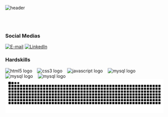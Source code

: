![header](https://github.com/user-attachments/assets/2cd83530-a4c1-4ebe-80bd-c2fdc5684ab6)


<br>
<br>

<h3 align="left">Social Medias</h3>

[![E-mail](https://img.shields.io/badge/-Email-000?style=for-the-badge&logo=microsoft-outlook&logoColor=62FF00&color:FFF)](mailto:matheusrodrigues.workmail@gmail.com)
[![LinkedIn](https://img.shields.io/badge/-LinkedIn-000?style=for-the-badge&logo=linkedin&logoColor=62FF00&color:FFF)](https://www.linkedin.com/in/matheusrodrigues-me/)

<h3 align="left">Hardskills</h3>
<div align="left">
  <img src="https://cdn.jsdelivr.net/gh/devicons/devicon/icons/html5/html5-original.svg" height="25" alt="html5 logo"  />
  <img width="8" />
  <img src="https://cdn.jsdelivr.net/gh/devicons/devicon/icons/css3/css3-original.svg" height="25" alt="css3 logo"  />
  <img width="8" />
  <img src="https://cdn.jsdelivr.net/gh/devicons/devicon/icons/javascript/javascript-plain.svg" height="25" alt="javascript logo"  />
  <img width="8" />
  <img src="https://cdn.jsdelivr.net/gh/devicons/devicon/icons/angular/angular-original.svg" height="25" alt="mysql logo"  />
  <img width="8" />
  <img src="https://cdn.jsdelivr.net/gh/devicons/devicon/icons/java/java-original.svg" height="25" alt="mysql logo"  />
  <img width="8" />
  <img src="https://cdn.jsdelivr.net/gh/devicons/devicon/icons/python/python-original.svg" height="25" alt="mysql logo"  />
  <img width="8" />
</div>

<picture align="center">
  <source media="(prefers-color-scheme: dark)" srcset="https://raw.githubusercontent.com/matheuszsh/matheuszsh/output/github-contribution-grid-snake-dark.svg">
  <source media="(prefers-color-scheme: light)" srcset="https://raw.githubusercontent.com/matheuszsh/matheuszsh/output/github-contribution-grid-snake-dark.svg">
  <img align="center" alt="github contribution grid snake animation" src="https://raw.githubusercontent.com/matheuszsh/matheuszsh/output/github-contribution-grid-snake.svg">
</picture>
